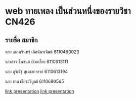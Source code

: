  # web ทายเพลง เป็นส่วนหนึ่งของรายวิชา CN426

## รายชื่อ สมาชิก 

นาย เอกนรินทร์ เลิศนันทวัฒน์ 6110490023  

นางสาว ชื่นชนก ผิวเกลี้ยง 6110613111

นาย ภูริณัฐ สุเมธยาจารย์ 6110613194 

นาย ธาม เธียระวิบูลย์ 6110680565 


[link presentation](https://drive.google.com/file/d/1eOVCefT_5ohm-dc8QA_wWL5gHfaESguf/view?usp=sharing)
[link presentation](https://www.canva.com/design/DAEwYb4VGX8/6gi1Y4xLs5wEM70xLXLvyQ/view?utm_content=DAEwYb4VGX8&utm_campaign=designshare&utm_medium=link&utm_source=sharebutton)
